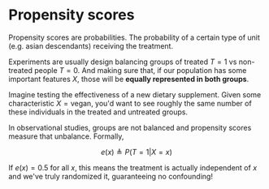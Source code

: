 # **Propensity scores**

<div class="highlight-section">
Propensity scores are probabilities. The probability of a certain type of unit (e.g. asian descendants) receiving the treatment.
</div>


Experiments are usually design balancing groups of treated $T=1$ vs non-treated people $T=0$. And making sure that, if our population has some important features $X$, those will be **equally represented in both groups**.


Imagine testing the effectiveness of a new dietary supplement. Given some characteristic $X = \text{vegan}$, you'd want to see roughly the same number of these individuals in the treated and untreated groups. 


In observational studies, groups are not balanced and propensity scores measure that unbalance. Formally,

$$e(x) \triangleq P(T = 1 | X = x)$$

If $e(x) = 0.5$ for all $x$, this means the treatment is actually independent of $x$ and we've truly randomized it, guaranteeing no confounding!


